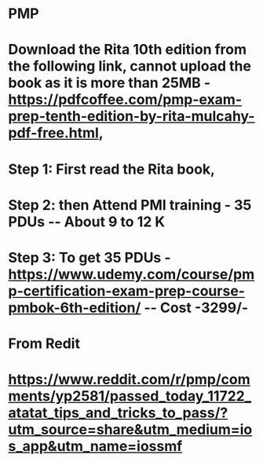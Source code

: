 # PMP
# Download the Rita 10th edition from the following link, cannot upload the book as it is more than 25MB - https://pdfcoffee.com/pmp-exam-prep-tenth-edition-by-rita-mulcahy-pdf-free.html, 

# Step 1: First read the Rita book,
# Step 2: then Attend PMI training - 35 PDUs -- About 9 to 12 K
# Step 3: To get 35 PDUs - https://www.udemy.com/course/pmp-certification-exam-prep-course-pmbok-6th-edition/  -- Cost -3299/-



# From Redit 
# https://www.reddit.com/r/pmp/comments/yp2581/passed_today_11722_atatat_tips_and_tricks_to_pass/?utm_source=share&utm_medium=ios_app&utm_name=iossmf
